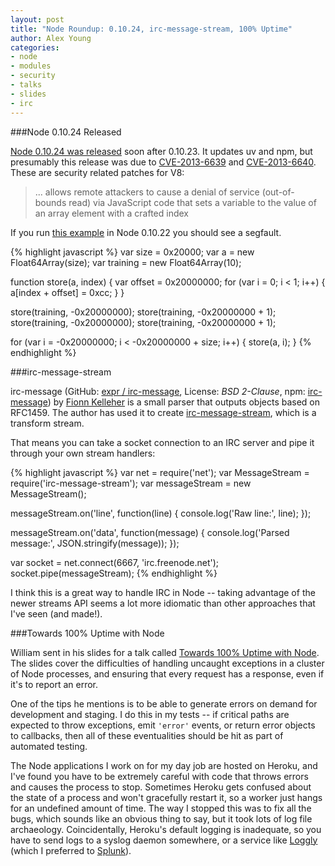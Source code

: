 ```yaml
---
layout: post
title: "Node Roundup: 0.10.24, irc-message-stream, 100% Uptime"
author: Alex Young
categories:
- node
- modules
- security
- talks
- slides
- irc
---
```


###Node 0.10.24 Released

[Node 0.10.24 was released](http://blog.nodejs.org/2013/12/19/node-v0-10-24-stable/) soon after 0.10.23.  It updates uv and npm, but presumably this release was due to [CVE-2013-6639](http://cve.mitre.org/cgi-bin/cvename.cgi?name=CVE-2013-6639) and [CVE-2013-6640](http://cve.mitre.org/cgi-bin/cvename.cgi?name=CVE-2013-6640).  These are security related patches for V8:

> ... allows remote attackers to cause a denial of service (out-of-bounds read) via JavaScript code that sets a variable to the value of an array element with a crafted index

If you run [this example](https://code.google.com/p/v8/source/browse/branches/bleeding_edge/test/mjsunit/regress/regress-crbug-319835.js?spec=svn17801&r=17801) in Node 0.10.22 you should see a segfault.

{% highlight javascript %}
var size = 0x20000;
var a = new Float64Array(size);
var training = new Float64Array(10);

function store(a, index) {
  var offset = 0x20000000;
  for (var i = 0; i < 1; i++) {
    a[index + offset] = 0xcc;
  }
}

store(training, -0x20000000);
store(training, -0x20000000 + 1);
store(training, -0x20000000);
store(training, -0x20000000 + 1);

for (var i = -0x20000000; i < -0x20000000 + size; i++) {
  store(a, i);
}
{% endhighlight %}

###irc-message-stream

irc-message (GitHub: [expr / irc-message](https://github.com/expr/irc-message), License: _BSD 2-Clause_, npm: [irc-message](https://npmjs.org/package/irc-message)) by [Fionn Kelleher](https://fionn.co/) is a small parser that outputs objects based on RFC1459.  The author has used it to create [irc-message-stream](https://github.com/expr/irc-message-stream), which is a transform stream.

That means you can take a socket connection to an IRC server and pipe it through your own stream handlers:

{% highlight javascript %}
var net = require('net');
var MessageStream = require('irc-message-stream');
var messageStream = new MessageStream();

messageStream.on('line', function(line) {
  console.log('Raw line:', line);
});

messageStream.on('data', function(message) {
  console.log('Parsed message:', JSON.stringify(message));
});

var socket = net.connect(6667, 'irc.freenode.net');
socket.pipe(messageStream);
{% endhighlight %}

I think this is a great way to handle IRC in Node -- taking advantage of the newer streams API seems a lot more idiomatic than other approaches that I've seen (and made!).

###Towards 100% Uptime with Node

William sent in his slides for a talk called [Towards 100% Uptime with Node](http://sandinmyjoints.github.io/towards-100-pct-uptime).  The slides cover the difficulties of handling uncaught exceptions in a cluster of Node processes, and ensuring that every request has a response, even if it's to report an error.

One of the tips he mentions is to be able to generate errors on demand for development and staging.  I do this in my tests -- if critical paths are expected to throw exceptions, emit `'error'` events, or return error objects to callbacks, then all of these eventualities should be hit as part of automated testing.

The Node applications I work on for my day job are hosted on Heroku, and I've found you have to be extremely careful with code that throws errors and causes the process to stop.  Sometimes Heroku gets confused about the state of a process and won't gracefully restart it, so a worker just hangs for an undefined amount of time.  The way I stopped this was to fix all the bugs, which sounds like an obvious thing to say, but it took lots of log file archaeology.  Coincidentally, Heroku's default logging is inadequate, so you have to send logs to a syslog daemon somewhere, or a service like [Loggly](https://www.loggly.com/) (which I preferred to [Splunk](https://www.splunkstorm.com/)).
